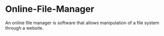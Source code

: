 # Online-File-Manager
An online file manager is software that allows manipulation of a file system through a website.
